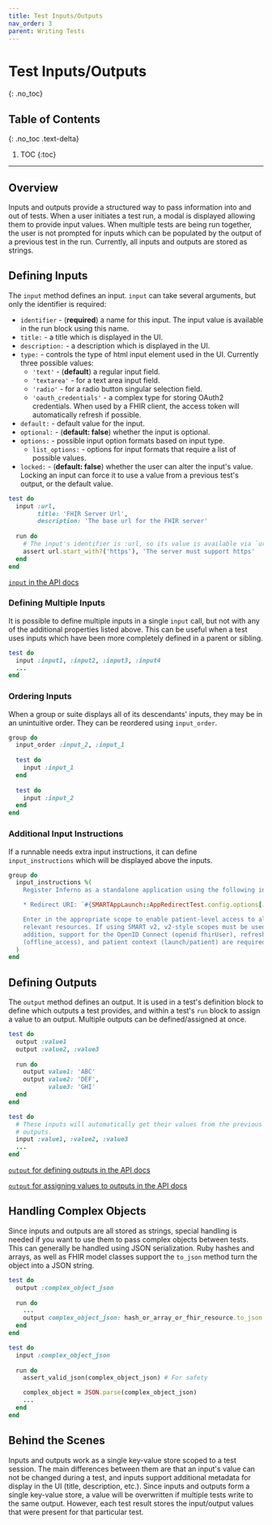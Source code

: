 ```yaml
---
title: Test Inputs/Outputs
nav_order: 3
parent: Writing Tests
---
```

# Test Inputs/Outputs
{: .no_toc}

## Table of Contents
{: .no_toc .text-delta}

1. TOC
{:toc}
---
## Overview
Inputs and outputs provide a structured way to pass information into and out of
tests. When a user initiates a test run, a modal is displayed allowing them to
provide input values. When multiple tests are being run together, the user is
not prompted for inputs which can be populated by the output of a previous test
in the run. Currently, all inputs and outputs are stored as strings.

## Defining Inputs
The `input` method defines an input. `input` can take several arguments, but
only the identifier is required:
- `identifier` - (**required**) a name for this input. The input value is
  available in the run block using this name.
- `title:` -  a title which is displayed in the UI.
- `description:` - a description which is displayed in the UI.
- `type:` - controls the type of html input element used in the UI. Currently
  three possible values:
  - `'text'` - (**default**) a regular input field.
  - `'textarea'` - for a text area input field.
  - `'radio'` - for a radio button singular selection field.
  - `'oauth_credentials'` - a complex type for storing OAuth2 credentials. When
    used by a FHIR client, the access token will automatically refresh if
    possible.
- `default:` - default value for the input.
- `optional:` - (**default: false**) whether the input is optional.
- `options:` - possible input option formats based on input type.
  - `list_options:` - options for input formats that require a list of possible
    values.
- `locked:` - (**default: false**) whether the user can alter the input's value.
  Locking an input can force it to use a value from a previous test's output, or
  the default value.

```ruby
test do
  input :url,
        title: 'FHIR Server Url',
        description: 'The base url for the FHIR server'
        
  run do
    # The input's identifier is :url, so its value is available via `url`
    assert url.start_with?('https'), 'The server must support https'
  end
end
```
[`input` in the API
docs](/inferno-core/docs/Inferno/DSL/Runnable.html#input-instance_method)

### Defining Multiple Inputs
It is possible to define multiple inputs in a single `input` call, but not with
any of the additional properties listed above. This can be useful when a test
uses inputs which have been more completely defined in a parent or sibling.

```ruby
test do
  input :input1, :input2, :input3, :input4
  ...
end
```

### Ordering Inputs
When a group or suite displays all of its descendants' inputs, they may be in an
unintuitive order. They can be reordered using `input_order`.
```ruby
group do
  input_order :input_2, :input_1
  
  test do
    input :input_1
  end
  
  test do
    input :input_2
  end
end
```

### Additional Input Instructions
If a runnable needs extra input instructions, it can define `input_instructions`
which will be displayed above the inputs.

```ruby
group do
  input_instructions %(
    Register Inferno as a standalone application using the following information:

    * Redirect URI: `#{SMARTAppLaunch::AppRedirectTest.config.options[:redirect_uri]}`

    Enter in the appropriate scope to enable patient-level access to all
    relevant resources. If using SMART v2, v2-style scopes must be used. In
    addition, support for the OpenID Connect (openid fhirUser), refresh tokens
    (offline_access), and patient context (launch/patient) are required.
  )
end
```

## Defining Outputs
The `output` method defines an output. It is used in a test's definition block
to define which outputs a test provides, and within a test's `run` block to
assign a value to an output. Multiple outputs can be defined/assigned at once.

```ruby
test do
  output :value1
  output :value2, :value3
  
  run do
    output value1: 'ABC'
    output value2: 'DEF',
           value3: 'GHI'
  end
end

test do
  # These inputs will automatically get their values from the previous test's
  # outputs.
  input :value1, :value2, :value3
  ...
end
```
[`output` for defining outputs in the API docs](/inferno-core/docs/Inferno/Entities/Test.html#output-class_method)

[`output` for assigning values to outputs in the API
docs](/inferno-core/docs/Inferno/Entities/Test.html#output-instance_method)

## Handling Complex Objects
Since inputs and outputs are all stored as strings, special handling is needed
if you want to use them to pass complex objects between tests. This can
generally be handled using JSON serialization. Ruby hashes and arrays, as well
as FHIR model classes support the `to_json` method turn the object into a JSON
string.

```ruby
test do
  output :complex_object_json
  
  run do
    ...
    output complex_object_json: hash_or_array_or_fhir_resource.to_json
  end
end

test do
  input :complex_object_json
  
  run do
    assert_valid_json(complex_object_json) # For safety

    complex_object = JSON.parse(complex_object_json)
    ...
  end
end
```

## Behind the Scenes
Inputs and outputs work as a single key-value store scoped to a test session.
The main differences between them are that an input's value can not be changed
during a test, and inputs support additional metadata for display in the UI
(title, description, etc.). Since inputs and outputs form a single key-value
store, a value will be overwritten if multiple tests write to the same output.
However, each test result stores the input/output values that were present for
that particular test.

